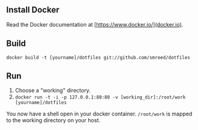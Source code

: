 Install Docker
--------

Read the Docker documentation at [https://www.docker.io/](docker.io).

Build
--------

`docker build -t [yourname]/dotfiles git://github.com/smreed/dotfiles`

Run
--------

1. Choose a "working" directory.
2. `docker run -t -i -p 127.0.0.1:80:80 -v [working_dir]:/root/work [yourname]/dotfiles`

You now have a shell open in your docker container. `/root/work` is mapped to the working directory on your host.
